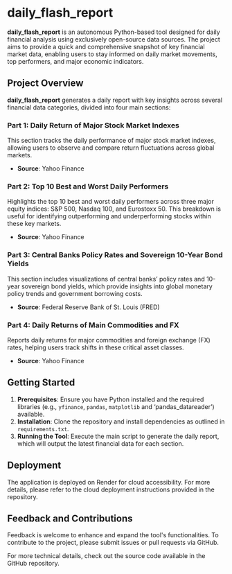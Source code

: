 # daily_flash_report

**daily_flash_report** is an autonomous Python-based tool designed for daily financial analysis using exclusively open-source data sources. The project aims to provide a quick and comprehensive snapshot of key financial market data, enabling users to stay informed on daily market movements, top performers, and major economic indicators.

## Project Overview

**daily_flash_report** generates a daily report with key insights across several financial data categories, divided into four main sections:

### Part 1: Daily Return of Major Stock Market Indexes
This section tracks the daily performance of major stock market indexes, allowing users to observe and compare return fluctuations across global markets.  
- **Source**: Yahoo Finance

### Part 2: Top 10 Best and Worst Daily Performers
Highlights the top 10 best and worst daily performers across three major equity indices: S&P 500, Nasdaq 100, and Eurostoxx 50. This breakdown is useful for identifying outperforming and underperforming stocks within these key markets.  
- **Source**: Yahoo Finance

### Part 3: Central Banks Policy Rates and Sovereign 10-Year Bond Yields
This section includes visualizations of central banks’ policy rates and 10-year sovereign bond yields, which provide insights into global monetary policy trends and government borrowing costs.  
- **Source**: Federal Reserve Bank of St. Louis (FRED)

### Part 4: Daily Returns of Main Commodities and FX
Reports daily returns for major commodities and foreign exchange (FX) rates, helping users track shifts in these critical asset classes.  
- **Source**: Yahoo Finance

## Getting Started

1. **Prerequisites**: Ensure you have Python installed and the required libraries (e.g., `yfinance`, `pandas`, `matplotlib` and ‘pandas_datareader’) available.
2. **Installation**: Clone the repository and install dependencies as outlined in `requirements.txt`.
3. **Running the Tool**: Execute the main script to generate the daily report, which will output the latest financial data for each section.

## Deployment

The application is deployed on Render for cloud accessibility. For more details, please refer to the cloud deployment instructions provided in the repository.

## Feedback and Contributions

Feedback is welcome to enhance and expand the tool's functionalities. To contribute to the project, please submit issues or pull requests via GitHub.

For more technical details, check out the source code available in the GitHub repository.
